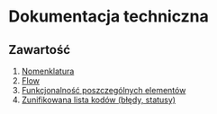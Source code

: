 # Dokumentacja techniczna

## Zawartość
1. [Nomenklatura]() 
2. [Flow]()
3. [Funkcjonalność poszczególnych elementów]()
4. [Zunifikowana lista kodów (błędy, statusy)]()
